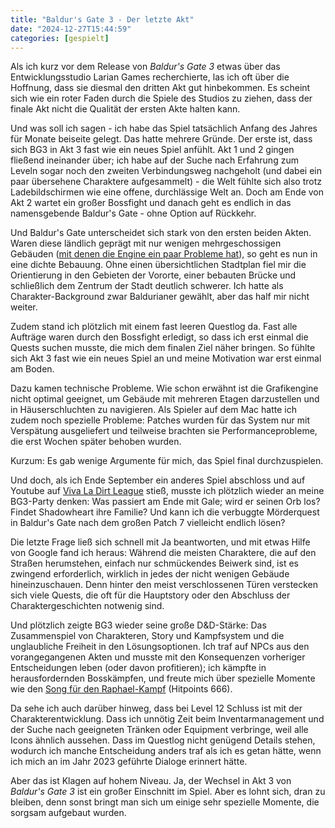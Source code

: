```yaml
---
title: "Baldur's Gate 3 - Der letzte Akt"
date: "2024-12-27T15:44:59"
categories: [gespielt]
---
```


Als ich kurz vor dem Release von _Baldur's Gate 3_ etwas über das Entwicklungsstudio Larian Games recherchierte, las ich oft über die Hoffnung, dass sie diesmal den dritten Akt gut hinbekommen. Es scheint sich wie ein roter Faden durch die Spiele des Studios zu ziehen, dass der finale Akt nicht die Qualität der ersten Akte halten kann.

Und was soll ich sagen - ich habe das Spiel tatsächlich Anfang des Jahres für Monate beiseite gelegt. Das hatte mehrere Gründe. Der erste ist, dass sich BG3 in Akt 3 fast wie ein neues Spiel anfühlt. Akt 1 und 2 gingen fließend ineinander über; ich habe auf der Suche nach Erfahrung zum Leveln sogar noch den zweiten Verbindungsweg nachgeholt (und dabei ein paar übersehene Charaktere aufgesammelt) - die Welt fühlte sich also trotz Ladebildschirmen wie eine offene, durchlässige Welt an. Doch am Ende von Akt 2 wartet ein großer Bossfight und danach geht es endlich in das namensgebende Baldur's Gate - ohne Option auf Rückkehr.

Und Baldur's Gate unterscheidet sich stark von den ersten beiden Akten. Waren diese ländlich geprägt mit nur wenigen mehrgeschossigen Gebäuden ([mit denen die Engine ein paar Probleme hat](/2023/12/29/baldurs-gate-3-the-good-the-bad-the-rest/)), so geht es nun in eine dichte Bebauung. Ohne einen übersichtlichen Stadtplan fiel mir die Orientierung in den Gebieten der Vororte, einer bebauten Brücke und schließlich dem Zentrum der Stadt deutlich schwerer. Ich hatte als Charakter-Background zwar Baldurianer gewählt, aber das half mir nicht weiter.

Zudem stand ich plötzlich mit einem fast leeren Questlog da. Fast alle Aufträge waren durch den Bossfight erledigt, so dass ich erst einmal die Quests suchen musste, die mich dem finalen Ziel näher bringen. So fühlte sich Akt 3 fast wie ein neues Spiel an und meine Motivation war erst einmal am Boden.

Dazu kamen technische Probleme. Wie schon erwähnt ist die Grafikengine nicht optimal geeignet, um Gebäude mit mehreren Etagen darzustellen und in Häuserschluchten zu navigieren. Als Spieler auf dem Mac hatte ich zudem noch spezielle Probleme: Patches wurden für das System nur mit Verspätung ausgeliefert und teilweise brachten sie Performanceprobleme, die erst Wochen später behoben wurden.

Kurzum: Es gab wenige Argumente für mich, das Spiel final durchzuspielen.

Und doch, als ich Ende September ein anderes Spiel abschloss und auf Youtube auf [Viva La Dirt League](https://www.youtube.com/watch?v=7IRmGIAjJcQ) stieß, musste ich plötzlich wieder an meine BG3-Party denken: Was passiert am Ende mit Gale; wird er seinen Orb los? Findet Shadowheart ihre Familie? Und kann ich die verbuggte Mörderquest in Baldur's Gate nach dem großen Patch 7 vielleicht endlich lösen?

Die letzte Frage ließ sich schnell mit Ja beantworten, und mit etwas Hilfe von Google fand ich heraus: Während die meisten Charaktere, die auf den Straßen herumstehen, einfach nur schmückendes Beiwerk sind, ist es zwingend erforderlich, wirklich in jedes der nicht wenigen Gebäude hineinzuschauen. Denn hinter den meist verschlossenen Türen verstecken sich viele Quests, die oft für die Hauptstory oder den Abschluss der Charaktergeschichten notwenig sind.

Und plötzlich zeigte BG3 wieder seine große D&D-Stärke: Das Zusammenspiel von Charakteren, Story und Kampfsystem und die unglaubliche Freiheit in den Lösungsoptionen. Ich traf auf NPCs aus den vorangegangenen Akten und musste mit den Konsequenzen vorheriger Entscheidungen leben (oder davon profitieren); ich kämpfte in herausfordernden Bosskämpfen, und freute mich über spezielle Momente wie den [Song für den Raphael-Kampf](https://www.youtube.com/watch?v=Bk2AqXsJsWU) (Hitpoints 666).

Da sehe ich auch darüber hinweg, dass bei Level 12 Schluss ist mit der Charakterentwicklung. Dass ich unnötig Zeit beim Inventarmanagement und der Suche nach geeigneten Tränken oder Equipment verbringe, weil alle Icons ähnlich aussehen. Dass im Questlog nicht genügend Details stehen, wodurch ich manche Entscheidung anders traf als ich es getan hätte, wenn ich mich an im Jahr 2023 geführte Dialoge erinnert hätte.

Aber das ist Klagen auf hohem Niveau. Ja, der Wechsel in Akt 3 von _Baldur's Gate 3_ ist ein großer Einschnitt im Spiel. Aber es lohnt sich, dran zu bleiben, denn sonst bringt man sich um einige sehr spezielle Momente, die sorgsam aufgebaut wurden.